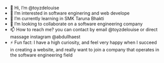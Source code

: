 - 👋 Hi, I’m @toyzdelouise
- 👀 I’m interested in software enginering and web develope
- 🌱 I’m currently learning in SMK Taruna Bhakti 
- 💞️ I’m looking to collaborate on a software engineering company
- 📫 How to reach me? you can contact by email @toyzdelouise or direct massage instagram @abdullhaest
- ⚡ Fun fact: I have a high curiosity, and feel very happy when I succeed in creating a website, and really want to join a company that operates in the software engineering field

<!---
toyzdelouise/toyzdelouise is a ✨ special ✨ repository because its `README.md` (this file) appears on your GitHub profile.
You can click the Preview link to take a look at your changes.
--->

